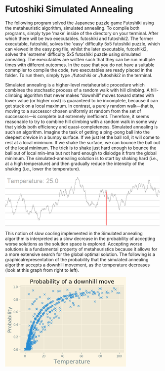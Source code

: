 # Futoshiki Simulated Annealing #

The following program solved the Japanese puzzle game Futoshiki using the metaheuristic algorithm, simulated annealing. To compile both programs, simply type 'make' inside of the directory on your terminal. After which there will be two executables. futoshiki and futoshiki2. The former executable, futoshiki, solves the 'easy' difficulty 5x5 futoshiki puzzle, which can viewed in the easy.png file, whilst the later executable, futoshiki2, solves the 'extreme' difficulty 5x5 futoshiki puzzle using simulated annealing. The executables are written such that they can be run multiple times with different outcomes. In the case that you do not have a suitable commpiler to compile the code, two executables are ready placed in the folder. To run them, simply type ./futoshiki or ./futoshiki2 in the terminal.

Simulated annealing is a higher-level metaheuristic procedure which combines the stochastic process of a random walk with hill climbing. A hill-climbing algorithm that never makes “downhill” moves toward states with lower value (or higher cost) is guaranteed to be incomplete, because it can get stuck on a local maximum. In contrast, a purely random walk—that is, moving to a successor chosen uniformly at random from the set of successors—is complete but extremely inefficient. Therefore, it seems reasonable to try to combine hill climbing with a random walk in some way that yields both efficiency and quasi-completeness. Simulated annealing is such an algorithm.
Imagine the task of getting a ping-pong ball into the deepest crevice in a bumpy surface. If we just let the ball roll, it will come to rest at a local minimum. If we shake the surface, we can bounce the ball out of the local minimum. The trick is to shake just hard enough to bounce the ball out of local min-ima but not hard enough to dislodge it from the global minimum. The simulated-annealing solution is to start by shaking hard (i.e., at a high temperature) and then gradually reduce the intensity of the shaking (i.e., lower the temperature).

![](simulated.gif)

This notion of slow cooling implemented in the Simulated annealing algorithm is interpreted as a slow decrease in the probability of accepting worse solutions as the solution space is explored. Accepting worse solutions is a fundamental property of metaheuristics because it allows for a more extensive search for the global optimal solution. The following is a graphicalrepresentation of the probability that the simulated annealing algorithm accepts a downhill movement, as the temperature decreases (look at this graph from right to left).


![](prob_param.png)


